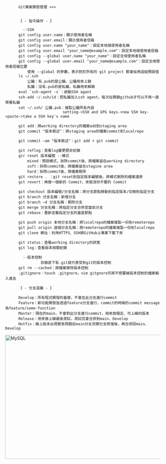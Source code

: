           Git專案開發管理 >>>
          

          〚 - 指令操作 - 〛
          
            --SSH
          git config user.name：顯示使用者名稱
          git config user.email：顯示使用者信箱
          git config user.name "your_name"：設定本地端使用者名稱
          git config user.email "your_name@example.com"：設定本地端使用者信箱
          git config --global user.name "your_name"：設定全域使用者名稱
          git config --global user.email "your_name@example.com"：設定全域使用者信箱位置
              使用 --global 的參數，表示對於所有的 git project 都會採用這組預設值
          ls ~/.ssh
              公鑰：有.pub的是公鑰，公鑰用來上鎖
              私鑰：沒有.pub的是私鑰，私鑰用來解鎖
          eval `ssh-agent -s`：啟動SSH agant
          ssh-add ~/.ssh/id：把私鑰加入ssh agent，每次在開鎖github才可以不用一直帶著私鑰
          cat ~/.ssh/ 公鑰.pub：複製公鑰所有內容
                              setting->SSH and GPG keys->new SSH key->paste->take a SSH key's name

          git add：將working directory的檔案add到staging area
          git commit "版本敘述"：將staging area的檔案commit到localrepo
          
          git commit –am "版本敘述"：git add + git commit
          
          git reflog：查看log變更歷史紀錄
          gir reset 版本編號 --模式
              mixed：預設模式，拆除commit後，將檔案留在working directory
              soft：拆除commit後，將檔案留在stagine area
              hard：拆除commit後，將檔案刪除
          git restore . ：git reset到指定版本編號後，將模式刪除的檔案還原
          git revert：再做一個新的 Commit，來取消你不要的 Commit
             
          git checkout 版本編號/分支名稱：將分支節點移動到指定版本/切換到指定分支
          git branch 分支名稱：新增分支
          git branch –d 分支名稱：刪除分支
          git merge 分支名稱：將指定分支合併至當前分支
          git rebase：重新定義指定分支的基底節點
          
          git push origin 本地分支名稱：將localrepo的檔案複製一份到remoterepo
          git pull origin 遠端分支名稱：將remoterepo的檔案複製一份到localrepo
          git clone 網址：利用HTTPS、SSH將GitHub上專案下載下來
          
          git status：查看working directory的狀態
          git log：查看版本相關紀錄
          
            --版本控制
                    目錄底下有.git就代表受到git的版本控制
          git rm --cached：將檔案移除版本控制
          .gitignore：touch .gitgnore，vim gitgnore可將不想要被版本控制的檔案輸入進去
          
          〚 - 分支涵義 - 〛
          
          Develop：所有程式開發的基礎，不會在此分支進行commit
          Feature：新功能開發皆透過feature分支進行，commit的時候的commit message為feature/some-function
          Master：現在的main，不會對此分支進行commit，用來放穩定、可上線的版本
          Release：用來做上線最後測試，測試完會合併到main、Develop
          Hotfix：線上版本出現緊急問題在main分支另開分支修復後，再合併回main、Develop
<img src="https://user-images.githubusercontent.com/97188330/156694877-9fc82c86-82c0-49d2-9bca-37e2610381e2.png" width="600" height="400" alt="MySQL"/><br/>

